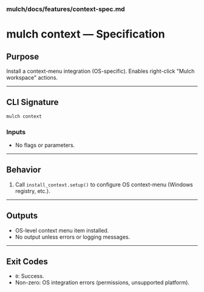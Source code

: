 ### mulch/docs/features/context-spec.md

# mulch context — Specification

## Purpose
Install a context-menu integration (OS-specific). Enables right-click "Mulch workspace" actions.

---

## CLI Signature
```bash
mulch context
````

### Inputs

* No flags or parameters.

---

## Behavior

1. Call `install_context.setup()` to configure OS context-menu (Windows registry, etc.).

---

## Outputs

* OS-level context menu item installed.
* No output unless errors or logging messages.

---

## Exit Codes

* `0`: Success.
* Non-zero: OS integration errors (permissions, unsupported platform).

